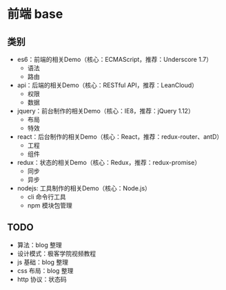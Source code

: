 # 前端 base

## 类别
* es6：前端的相关Demo（核心：ECMAScript，推荐：Underscore 1.7）
    * 语法
    * 路由
* api：后端的相关Demo（核心：RESTful API，推荐：LeanCloud）
    * 权限
    * 数据
* jquery：前台制作的相关Demo（核心：IE8，推荐：jQuery 1.12）
    * 布局
    * 特效
* react：后台制作的相关Demo（核心：React，推荐：redux-router、antD）
    * 工程
    * 组件
* redux：状态的相关Demo（核心：Redux，推荐：redux-promise）
    * 同步
    * 异步
* nodejs: 工具制作的相关Demo（核心：Node.js） 
    * cli 命令行工具
    * npm 模块包管理

## TODO
* 算法：blog 整理
* 设计模式：极客学院视频教程
* js 基础：blog 整理
* css 布局：blog 整理
* http 协议：状态码

